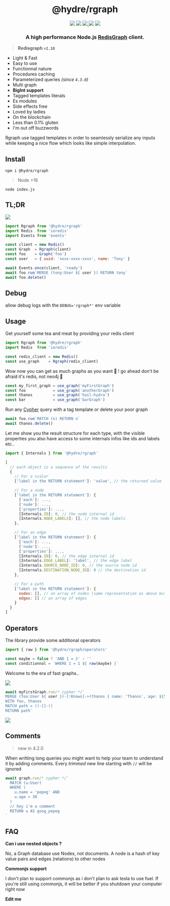 <h1 align=center>@hydre/rgraph</h1>
<p align=center>
  <img src="https://img.shields.io/github/license/hydreio/rgraph.svg?style=for-the-badge" />
  <img src="https://img.shields.io/codecov/c/github/hydreio/rgraph/edge?logo=codecov&style=for-the-badge"/>
  <a href="https://www.npmjs.com/package/@hydre/rgraph">
    <img src="https://img.shields.io/npm/v/@hydre/rgraph.svg?logo=npm&style=for-the-badge" />
  </a>
  <img src="https://img.shields.io/npm/dw/@hydre/rgraph?logo=npm&style=for-the-badge" />
  <img src="https://img.shields.io/github/workflow/status/hydreio/rgraph/CI?logo=Github&style=for-the-badge" />
</p>

<h3 align=center>A high performance Node.js
  <a href="https://github.com/RedisGraph/RedisGraph" target="_blank">RedisGraph</a>
  client.
</h3>

> **Redisgraph `>2.10`**

- Light & Fast
- Easy to use
- Functionnal nature
- Procedures caching
- Parameterized queries _(since `4.3.0`)_
- Multi graph
- **BigInt support**
- Tagged templates literals
- Es modules
- Side effects free
- Loved by ladies
- On the blockchain
- Less than 0.1% gluten
- I'm out off buzzwords

Rgraph use tagged templates in order to seamlessly serialize any inputs
while keeping a nice flow which looks like simple interpolation.

## Install

```
npm i @hydre/rgraph
```

> Node >16
```
node index.js
```

## TL;DR

![](https://i.imgur.com/JiG19RH.png)

```js
import Rgraph from '@hydre/rgraph'
import Redis  from 'ioredis'
import Events from 'events'

const client = new Redis()
const Graph  = Rgraph(client)
const foo    = Graph('foo')
const user   = { uuid: 'xxxx-xxxx-xxxx', name: 'Tony' }

await Events.once(client, 'ready')
await foo.run`MERGE (tony:User ${ user }) RETURN tony`
await foo.delete()
```

## Debug

allow debug logs with the `DEBUG='rgraph*'` env variable

## Usage

Get yourself some tea and meat by providing your redis client

```js
import Rgraph from '@hydre/rgraph'
import Redis  from 'ioredis'

const redis_client = new Redis()
const use_graph    = Rgraph(redis_client)
```

Wow now you can get as much graphs as you want 💃 !
go ahead don't be afraid it's redis, not neo4j 🦐

```js
const my_first_graph = use_graph('myFirstGraph')
const foo            = use_graph('anotherGraph')
const thanos         = use_graph('hail-hydra')
const bar            = use_graph('barGraph')
```

Run any [Cypher](https://neo4j.com/docs/cypher-manual/current/) query with a tag template or delete your poor graph
```js
await foo.run`MATCH (n) RETURN n`
await thanos.delete()
```

Let me show you the result structure for each type, with the visible properties
you also have access to some internals infos like ids and labels etc..

```js
import { Internals } from '@hydre/rgraph'

[
  // each object is a sequence of the results
  {
    // For a scalar
    ['label in the RETURN statement']: 'value', // the returned value

    // For a node
    ['label in the RETURN statement']: {
      ['each']: ...,
      ['node']: ...,
      ['properties']: ...,
      [Internals.ID]: 0, // the node internal id
      [Internals.NODE_LABELS]: [], // the node labels
    },

    // For an edge
    ['label in the RETURN statement']: {
      ['each']: ...,
      ['node']: ...,
      ['properties']: ...,
      [Internals.ID]: 0, // the edge internal id
      [Internals.EDGE_LABEL]: 'label', // the edge label
      [Internals.SOURCE_NODE_ID]: 0, // the source node id
      [Internals.DESTINATION_NODE_ID]: 0 // the destination id
    },

    // For a path
    ['label in the RETURN statement']: {
      nodes: [], // an array of nodes (same representation as above but without the return label)
      edges: [] // an array of edges
    }
  }
]
```

## Operators

The library provide some additional operators

```js
import { raw } from '@hydre/rgraph/operators'

const maybe = false ? 'AND 1 = 2' : ''
const conditionnal = `WHERE 1 = 1 ${ raw(maybe) }`
```

Welcome to the era of fast graphs..

![](https://forthebadge.com/images/badges/certified-snoop-lion.svg)

```js
await myFirstGraph.run/* cypher */`
MERGE (foo:User ${ user })-[:Knows]->(thanos { name: 'Thanos', age: ${5 + 5}, a: ${true}, c: ${51.000000000016} })
WITH foo, thanos
MATCH path = ()-[]-()
RETURN path`
```
![](https://i.imgur.com/oTrFy25.png)

## Comments

> new in 4.2.0

When writting long queries you might want to help your team to understand it
by adding comments. Every _trimmed_ new line starting with `//` will be ignored

```js
await graph.run/* cypher */`
  MATCH (u:User)
  WHERE (
    u.name = 'pepeg' AND
    u.age > 30
  )
  // hey i'm a comment
  RETURN u AS goog_pepeg
`
```

## FAQ

**Can i use nested objects ?**

No, a Graph database use Nodes, not documents. A node is a hash of key value pairs
and edges (relations) to other nodes

**Commonjs support**

I don't plan to support commonjs as i don't plan to ask tesla to use fuel.
If you're still using commonjs, it will be better if you shutdown your computer right now

**Edit me**
